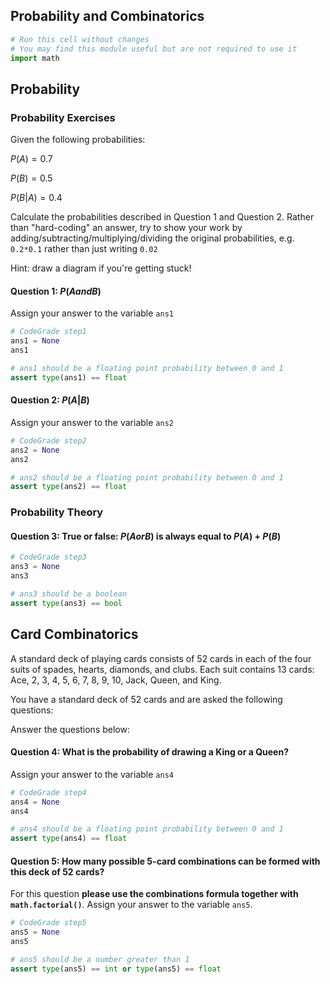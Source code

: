 ## Probability and Combinatorics



```python
# Run this cell without changes
# You may find this module useful but are not required to use it
import math
```

## Probability

### Probability Exercises

Given the following probabilities:

$P(A) = 0.7$

$P(B) = 0.5$

$P(B|A) = 0.4$

Calculate the probabilities described in Question 1 and Question 2. Rather than "hard-coding" an answer, try to show your work by adding/subtracting/multiplying/dividing the original probabilities, e.g. `0.2*0.1` rather than just writing `0.02`

Hint: draw a diagram if you're getting stuck!

#### Question 1: $P(A and B)$
    
Assign your answer to the variable `ans1`


```python
# CodeGrade step1
ans1 = None
ans1
```


```python
# ans1 should be a floating point probability between 0 and 1
assert type(ans1) == float
```

#### Question 2: $P(A|B)$
    
Assign your answer to the variable `ans2`


```python
# CodeGrade step2
ans2 = None
ans2
```


```python
# ans2 should be a floating point probability between 0 and 1
assert type(ans2) == float
```

### Probability Theory

#### Question 3: True or false: $P(A or B)$ is always equal to $P(A)$ + $P(B)$


```python
# CodeGrade step3
ans3 = None
ans3
```


```python
# ans3 should be a boolean
assert type(ans3) == bool
```

## Card Combinatorics

A standard deck of playing cards consists of 52 cards in each of the four suits of spades, hearts, diamonds, and clubs. Each suit contains 13 cards: Ace, 2, 3, 4, 5, 6, 7, 8, 9, 10, Jack, Queen, and King.
    
You have a standard deck of 52 cards and are asked the following questions:

Answer the questions below:

#### Question 4: What is the probability of drawing a King or a Queen?

Assign your answer to the variable `ans4`


```python
# CodeGrade step4
ans4 = None
ans4
```


```python
# ans4 should be a floating point probability between 0 and 1
assert type(ans4) == float
```

#### Question 5: How many possible 5-card combinations can be formed with this deck of 52 cards?

For this question **please use the combinations formula together with `math.factorial()`**. Assign your answer to the variable `ans5`.


```python
# CodeGrade step5
ans5 = None
ans5
```


```python
# ans5 should be a number greater than 1
assert type(ans5) == int or type(ans5) == float
```


```python

```
